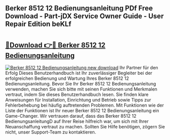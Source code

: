 ## Berker 8512 12 Bedienungsanleitung PDf Free Download - Part-jDX Service Owner Guide - User Repair Edition beKLf

# <h2><a href="http://df1hipp.blite.top/?on=Berker+8512+12+Bedienungsanleitung">🔗Download 👉🔴 Berker 8512 12 Bedienungsanleitung</a></h2>

[![Berker 8512 12 Bedienungsanleitung new download](https://i.imgur.com/lujVjoI.png)](http://df1hipp.blite.top/?on=Berker+8512+12+Bedienungsanleitung)
Ihr Partner für den Erfolg Dieses Benutzerhandbuch ist Ihr zuverlässiger Begleiter bei der erfolgreichen Bedienung und Wartung Ihres Berker 8512 12 Bedienungsanleitung. Bevor Sie Ihr Berker 8512 12 Bedienungsanleitung verwenden, machen Sie sich bitte mit seinen Funktionen und Merkmalen vertraut, indem Sie dieses Benutzerhandbuch lesen. Sie finden klare Anweisungen für Installation, Einrichtung und Betrieb sowie Tipps zur Fehlerbehebung bei häufig auftretenden Problemen. Mit Funktionen wie der Liste der Funktionen ist Ihr neuer Berker 8512 12 Bedienungsanleitung ein Game-Changer. Wir vertrauen darauf, dass das Berker 8512 12 BedienungsanleitungD auf Ihrer Reise hilfreich war, um sich mit Ihrer Neuanschaffung vertraut zu machen. Sollten Sie Hilfe benötigen, zögern Sie nicht, unser Support-Team zu kontaktieren.
